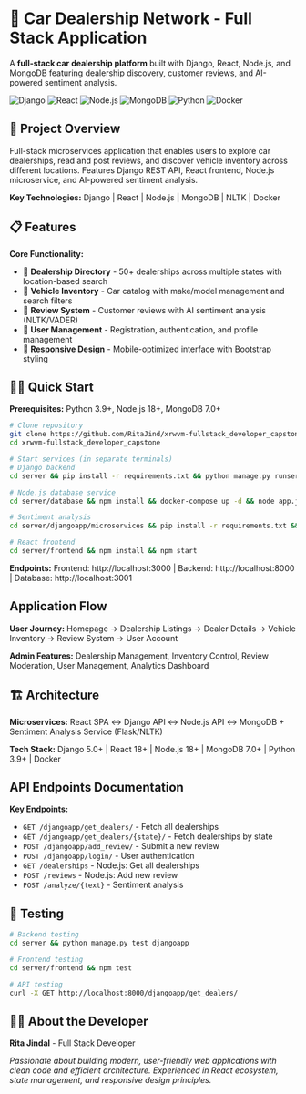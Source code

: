 # 🚗 Car Dealership Network - Full Stack Application

A **full-stack car dealership platform** built with Django, React, Node.js, and MongoDB featuring dealership discovery, customer reviews, and AI-powered sentiment analysis.

![Django](https://img.shields.io/badge/Django-5.0+-green.svg)
![React](https://img.shields.io/badge/React-18+-blue.svg)
![Node.js](https://img.shields.io/badge/Node.js-18+-brightgreen.svg)
![MongoDB](https://img.shields.io/badge/MongoDB-7.0+-darkgreen.svg)
![Python](https://img.shields.io/badge/Python-3.9+-yellow.svg)
![Docker](https://img.shields.io/badge/Docker-24+-blue.svg)

## 🚀 Project Overview

Full-stack microservices application that enables users to explore car dealerships, read and post reviews, and discover vehicle inventory across different locations. Features Django REST API, React frontend, Node.js microservice, and AI-powered sentiment analysis.

**Key Technologies:** Django | React | Node.js | MongoDB | NLTK | Docker

## 📋 Features

**Core Functionality:**
- 🏢 **Dealership Directory** - 50+ dealerships across multiple states with location-based search
- 🚗 **Vehicle Inventory** - Car catalog with make/model management and search filters  
- 📝 **Review System** - Customer reviews with AI sentiment analysis (NLTK/VADER)
- 👤 **User Management** - Registration, authentication, and profile management
- 📱 **Responsive Design** - Mobile-optimized interface with Bootstrap styling

## 🏃‍♂️ Quick Start

**Prerequisites:** Python 3.9+, Node.js 18+, MongoDB 7.0+

```bash
# Clone repository
git clone https://github.com/RitaJind/xrwvm-fullstack_developer_capstone.git
cd xrwvm-fullstack_developer_capstone

# Start services (in separate terminals)
# Django backend
cd server && pip install -r requirements.txt && python manage.py runserver

# Node.js database service  
cd server/database && npm install && docker-compose up -d && node app.js

# Sentiment analysis
cd server/djangoapp/microservices && pip install -r requirements.txt && python app.py

# React frontend
cd server/frontend && npm install && npm start
```

**Endpoints:** Frontend: http://localhost:3000 | Backend: http://localhost:8000 | Database: http://localhost:3001

##  Application Flow

**User Journey:** Homepage → Dealership Listings → Dealer Details → Vehicle Inventory → Review System → User Account

**Admin Features:** Dealership Management, Inventory Control, Review Moderation, User Management, Analytics Dashboard

## 🏗️ Architecture

**Microservices:** React SPA ↔ Django API ↔ Node.js API ↔ MongoDB + Sentiment Analysis Service (Flask/NLTK)

**Tech Stack:** Django 5.0+ | React 18+ | Node.js 18+ | MongoDB 7.0+ | Python 3.9+ | Docker

##  API Endpoints Documentation

**Key Endpoints:**
- `GET /djangoapp/get_dealers/` - Fetch all dealerships
- `GET /djangoapp/get_dealers/{state}/` - Fetch dealerships by state  
- `POST /djangoapp/add_review/` - Submit a new review
- `POST /djangoapp/login/` - User authentication
- `GET /dealerships` - Node.js: Get all dealerships
- `POST /reviews` - Node.js: Add new review
- `POST /analyze/{text}` - Sentiment analysis

## 🧪 Testing

```bash
# Backend testing
cd server && python manage.py test djangoapp

# Frontend testing  
cd server/frontend && npm test

# API testing
curl -X GET http://localhost:8000/djangoapp/get_dealers/
```

## 👨‍💻 About the Developer

**Rita Jindal** - Full Stack Developer  

*Passionate about building modern, user-friendly web applications with clean code and efficient architecture. Experienced in React ecosystem, state management, and responsive design principles.*
